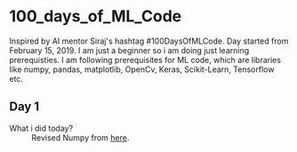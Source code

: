 # 100_days_of_ML_Code
Inspired by AI mentor Siraj's hashtag #100DaysOfMLCode. Day started from February 15, 2019. I am just a beginner so i am doing just learning prerequisties.
I am following prerequisites for ML code, which are libraries like numpy, pandas, matplotlib, OpenCv, Keras, Scikit-Learn, Tensorflow etc.

<h2>Day 1</h2>
<dl>What i did today?
<dd>Revised Numpy from <a href = "https://github.com/zekelabs/data-science-complete-tutorial">here</a>.</dd>
</dl>




